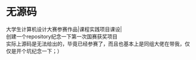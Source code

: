 # 无源码
大学生计算机设计大赛参赛作品|课程实践项目课设|  
创建一个repository纪念一下第一次国赛获奖项目  
实际上源码是无法给出的，毕竟已经参赛了，而且也基本上是同组大佬在带我，仅仅是开个坑纪念一下；）
